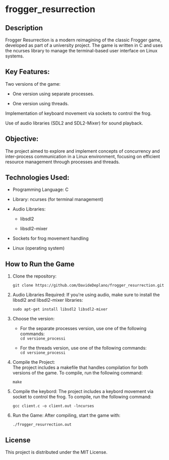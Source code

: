 # frogger_resurrection  

## Description  

Frogger Resurrection is a modern reimagining of the classic Frogger game, developed as part of a university project. The game is written in C and uses the ncurses library to manage the terminal-based user interface on Linux systems.

## Key Features:  

Two versions of the game:

- One version using separate processes.

- One version using threads.

Implementation of keyboard movement via sockets to control the frog.

Use of audio libraries (SDL2 and SDL2-Mixer) for sound playback.

## Objective:  

The project aimed to explore and implement concepts of concurrency and inter-process communication in a Linux environment, focusing on efficient resource management through processes and threads.

## Technologies Used:  

- Programming Language: C

- Library: ncurses (for terminal management)

- Audio Libraries:

  - libsdl2

  - libsdl2-mixer

- Sockets for frog movement handling

- Linux (operating system)

## How to Run the Game  

1. Clone the repository:
    
   `git clone https://github.com/DavideDeplano/frogger_resurrection.git`

2. Audio Libraries Required:
   If you're using audio, make sure to install the libsdl2 and libsdl2-mixer libraries:
    
   `sudo apt-get install libsdl2 libsdl2-mixer`


3. Choose the version:
   - For the separate processes version, use one of the following commands:  
    `cd versione_processi`

    - For the threads version, use one of the following commands:  
    `cd versione_processi`
   
4. Compile the Project:  
   The project includes a makefile that handles compilation for both versions of the game. To compile, run the following command:
   
   `make`

5. Compile the keybord:
   The project includes a keybord movement via socket to control the frog. To compile, run the following command:
   
   `gcc client.c -o client.out -lncurses`
   

6. Run the Game:
   After compiling, start the game with:

   `./frogger_resurrection.out`

## License
This project is distributed under the MIT License.

